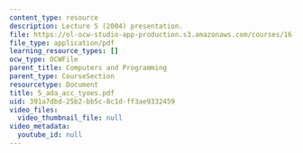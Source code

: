```yaml
---
content_type: resource
description: Lecture 5 (2004) presentation.
file: https://ol-ocw-studio-app-production.s3.amazonaws.com/courses/16-01-unified-engineering-i-ii-iii-iv-fall-2005-spring-2006/391a7dbd25b2bb5c8c1dff3ae9332459_5_ada_acc_tyoes.pdf
file_type: application/pdf
learning_resource_types: []
ocw_type: OCWFile
parent_title: Computers and Programming
parent_type: CourseSection
resourcetype: Document
title: 5_ada_acc_tyoes.pdf
uid: 391a7dbd-25b2-bb5c-8c1d-ff3ae9332459
video_files:
  video_thumbnail_file: null
video_metadata:
  youtube_id: null
---
```

